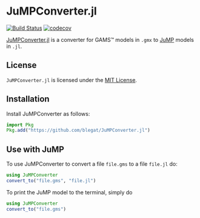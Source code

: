 # JuMPConverter.jl

[![Build Status](https://github.com/blegat/JuMPConverter.jl/workflows/CI/badge.svg?branch=main)](https://github.com/blegat/JuMPConverter.jl/actions?query=workflow%3ACI)
[![codecov](https://codecov.io/gh/blegat/JuMPConverter.jl/branch/main/graph/badge.svg)](https://codecov.io/gh/blegat/JuMPConverter.jl)

[JuMPConverter.jl](https://github.com/blegat/JuMPConverter.jl) is a converter
for GAMS™ models in `.gmx` to [JuMP](https://github.com/jump-dev/JuMP.jl/)
models in `.jl`.

## License

`JuMPConverter.jl` is licensed under the [MIT License](https://github.com/blegat/JuMPConverter.jl/blob/main/LICENSE.md).

## Installation

Install JuMPConverter as follows:
```julia
import Pkg
Pkg.add("https://github.com/blegat/JuMPConverter.jl")
```

## Use with JuMP

To use JuMPConverter to convert a file `file.gms` to a file `file.jl` do:

```julia
using JuMPConverter
convert_to("file.gms", "file.jl")
```

To print the JuMP model to the terminal, simply do

```julia
using JuMPConverter
convert_to("file.gms")
```
